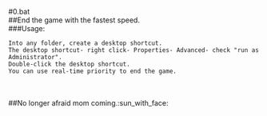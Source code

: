 #0.bat
</br>
##End the game with the fastest speed.
</br>
###Usage:
</br>
```
Into any folder, create a desktop shortcut.
The desktop shortcut- right click- Properties- Advanced- check "run as Administrator".
Double-click the desktop shortcut.
You can use real-time priority to end the game. 
```
</br>
</br>
##No longer afraid mom coming.:sun_with_face:
